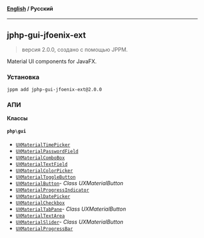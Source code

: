 #### [English](README.md) / **Русский**

---

## jphp-gui-jfoenix-ext
> версия 2.0.0, создано с помощью JPPM.

Material UI components for JavaFX.

### Установка
```
jppm add jphp-gui-jfoenix-ext@2.0.0
```

### АПИ
**Классы**

#### `php\gui`

- [`UXMaterialTimePicker`](https://github.com/jphp-group/jphp-gui-ext/blob/master/jphp-gui-jfoenix-ext/api-docs/classes/php/gui/UXMaterialTimePicker.ru.md)
- [`UXMaterialPasswordField`](https://github.com/jphp-group/jphp-gui-ext/blob/master/jphp-gui-jfoenix-ext/api-docs/classes/php/gui/UXMaterialPasswordField.ru.md)
- [`UXMaterialComboBox`](https://github.com/jphp-group/jphp-gui-ext/blob/master/jphp-gui-jfoenix-ext/api-docs/classes/php/gui/UXMaterialComboBox.ru.md)
- [`UXMaterialTextField`](https://github.com/jphp-group/jphp-gui-ext/blob/master/jphp-gui-jfoenix-ext/api-docs/classes/php/gui/UXMaterialTextField.ru.md)
- [`UXMaterialColorPicker`](https://github.com/jphp-group/jphp-gui-ext/blob/master/jphp-gui-jfoenix-ext/api-docs/classes/php/gui/UXMaterialColorPicker.ru.md)
- [`UXMaterialToggleButton`](https://github.com/jphp-group/jphp-gui-ext/blob/master/jphp-gui-jfoenix-ext/api-docs/classes/php/gui/UXMaterialToggleButton.ru.md)
- [`UXMaterialButton`](https://github.com/jphp-group/jphp-gui-ext/blob/master/jphp-gui-jfoenix-ext/api-docs/classes/php/gui/UXMaterialButton.ru.md)- _Class UXMaterialButton_
- [`UXMaterialProgressIndicator`](https://github.com/jphp-group/jphp-gui-ext/blob/master/jphp-gui-jfoenix-ext/api-docs/classes/php/gui/UXMaterialProgressIndicator.ru.md)
- [`UXMaterialDatePicker`](https://github.com/jphp-group/jphp-gui-ext/blob/master/jphp-gui-jfoenix-ext/api-docs/classes/php/gui/UXMaterialDatePicker.ru.md)
- [`UXMaterialCheckbox`](https://github.com/jphp-group/jphp-gui-ext/blob/master/jphp-gui-jfoenix-ext/api-docs/classes/php/gui/UXMaterialCheckbox.ru.md)
- [`UXMaterialTabPane`](https://github.com/jphp-group/jphp-gui-ext/blob/master/jphp-gui-jfoenix-ext/api-docs/classes/php/gui/UXMaterialTabPane.ru.md)- _Class UXMaterialButton_
- [`UXMaterialTextArea`](https://github.com/jphp-group/jphp-gui-ext/blob/master/jphp-gui-jfoenix-ext/api-docs/classes/php/gui/UXMaterialTextArea.ru.md)
- [`UXMaterialSlider`](https://github.com/jphp-group/jphp-gui-ext/blob/master/jphp-gui-jfoenix-ext/api-docs/classes/php/gui/UXMaterialSlider.ru.md)- _Class UXMaterialButton_
- [`UXMaterialProgressBar`](https://github.com/jphp-group/jphp-gui-ext/blob/master/jphp-gui-jfoenix-ext/api-docs/classes/php/gui/UXMaterialProgressBar.ru.md)